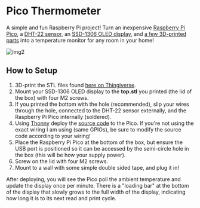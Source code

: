 # Pico Thermometer
A simple and fun Raspberry Pi project! Turn an inexpensive [Raspberry Pi Pico](https://www.raspberrypi.com/products/raspberry-pi-pico/), a [DHT-22 sensor](https://www.adafruit.com/product/385), an [SSD-1306 OLED display](https://www.adafruit.com/product/326), and [a few 3D-printed parts](https://www.thingiverse.com/thing:6691193) into a temperature monitor for any room in your home!

![img2](https://i.imgur.com/2bRZB2c.png)

## How to Setup
1. 3D-print the STL files found [here on Thingiverse](https://www.thingiverse.com/thing:6691193).
2. Mount your SSD-1306 OLED display to the **top.stl** you printed (the lid of the box) with four M2 screws.
3. If you printed the bottom with the hole (recommended), slip your wires through the hole, connected to the DHT-22 sensor externally, and the Raspberry Pi Pico internally (soldered).
4. Using [Thonny](https://thonny.org/) deploy the [source code](./src/) to the Pico. If you're not using the exact wiring I am using (same GPIOs), be sure to modify the source code according to your wiring!
5. Place the Raspberry Pi Pico at the bottom of the box, but ensure the USB port is positioned so it can be accessed by the semi-circle hole in the box (this will be how your supply power).
5. Screw on the lid with four M2 screws.
6. Mount to a wall with some simple double sided tape, and plug it in!

After deploying, you will see the Pico poll the ambient temperature and update the display once per minute. There is a "loading bar" at the bottom of the display that slowly grows to the full width of the display, indicating how long it is to its next read and print cycle.
